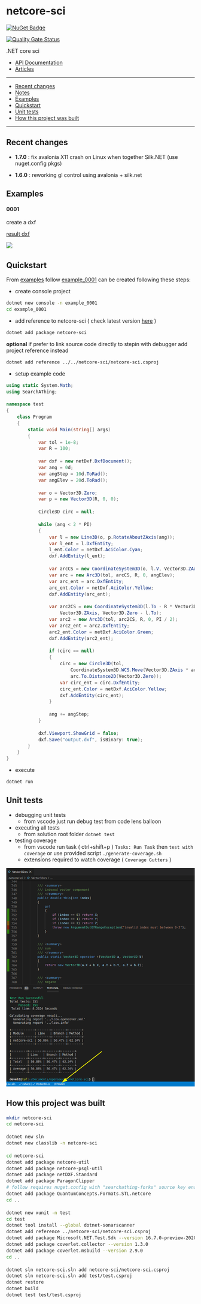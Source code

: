 # netcore-sci

[![NuGet Badge](https://buildstats.info/nuget/netcore-sci)](https://www.nuget.org/packages/netcore-sci/)

[![Quality Gate Status](https://sonarcloud.io/api/project_badges/measure?project=devel0_netcore-sci&metric=alert_status)](https://sonarcloud.io/dashboard?id=devel0_netcore-sci)

.NET core sci

- [API Documentation](https://devel0.github.io/netcore-sci/api/SearchAThing.html)
- [Articles](https://devel0.github.io/netcore-sci/articles/intro.html)

<hr/>

- [Recent changes](#recent-changes)
- [Notes](#release-notes)
- [Examples](#examples)
- [Quickstart](#quickstart)
- [Unit tests](#unit-tests)
- [How this project was built](#how-this-project-was-built)

<hr/>

## Recent changes

- **1.7.0** : fix avalonia X11 crash on Linux when together Silk.NET (use nuget.config pkgs)

- **1.6.0** : reworking gl control using avalonia + silk.net

## Examples

#### 0001

create a dxf

[result dxf](examples/example_0001/output.dxf)

<img src="examples/0001/output.png" width=300>


## Quickstart

From [examples](examples) follow [example_0001](examples/0001) can be created following these steps:

- create console project

```sh
dotnet new console -n example_0001
cd example_0001
```

- add reference to netcore-sci ( check latest version [here](https://www.nuget.org/packages/netcore-sci/) )

```sh
dotnet add package netcore-sci
```

**optional** if prefer to link source code directly to stepin with debugger add project reference instead

```sh
dotnet add reference ../../netcore-sci/netcore-sci.csproj
```

- setup example code

```csharp
using static System.Math;
using SearchAThing;

namespace test
{
    class Program
    {
        static void Main(string[] args)
        {
            var tol = 1e-8;
            var R = 100;

            var dxf = new netDxf.DxfDocument();
            var ang = 0d;
            var angStep = 10d.ToRad();
            var angElev = 20d.ToRad();

            var o = Vector3D.Zero;
            var p = new Vector3D(R, 0, 0);

            Circle3D circ = null;

            while (ang < 2 * PI)
            {
                var l = new Line3D(o, p.RotateAboutZAxis(ang));
                var l_ent = l.DxfEntity;
                l_ent.Color = netDxf.AciColor.Cyan;
                dxf.AddEntity(l_ent);

                var arcCS = new CoordinateSystem3D(o, l.V, Vector3D.ZAxis);
                var arc = new Arc3D(tol, arcCS, R, 0, angElev);
                var arc_ent = arc.DxfEntity;
                arc_ent.Color = netDxf.AciColor.Yellow;
                dxf.AddEntity(arc_ent);

                var arc2CS = new CoordinateSystem3D(l.To - R * Vector3D.ZAxis,
                    Vector3D.ZAxis, Vector3D.Zero - l.To);
                var arc2 = new Arc3D(tol, arc2CS, R, 0, PI / 2);
                var arc2_ent = arc2.DxfEntity;
                arc2_ent.Color = netDxf.AciColor.Green;
                dxf.AddEntity(arc2_ent);

                if (circ == null)
                {
                    circ = new Circle3D(tol,
                        CoordinateSystem3D.WCS.Move(Vector3D.ZAxis * arc.To.Z),
                        arc.To.Distance2D(Vector3D.Zero));
                    var circ_ent = circ.DxfEntity;
                    circ_ent.Color = netDxf.AciColor.Yellow;
                    dxf.AddEntity(circ_ent);
                }

                ang += angStep;
            }

            dxf.Viewport.ShowGrid = false;
            dxf.Save("output.dxf", isBinary: true);
        }
    }
}
```

- execute

```sh
dotnet run
```

## Unit tests

- debugging unit tests
  - from vscode just run debug test from code lens balloon
- executing all tests
  - from solution root folder `dotnet test`
- testing coverage
  - from vscode run task ( ctrl+shift+p ) `Tasks: Run Task` then `test with coverage` or use provided script `./generate-coverage.sh`
  - extensions required to watch coverage ( `Coverage Gutters` )

![](data/img/unit-tests-coverage-gutters.png)

## How this project was built

```sh
mkdir netcore-sci
cd netcore-sci

dotnet new sln
dotnet new classlib -n netcore-sci

cd netcore-sci
dotnet add package netcore-util
dotnet add package netcore-psql-util
dotnet add package netDXF.Standard
dotnet add package ParagonClipper
# follow requires nuget.config with "searchathing-forks" source key enabled
dotnet add package QuantumConcepts.Formats.STL.netcore
cd ..

dotnet new xunit -n test
cd test
dotnet tool install --global dotnet-sonarscanner
dotnet add reference ../netcore-sci/netcore-sci.csproj
dotnet add package Microsoft.NET.Test.Sdk --version 16.7.0-preview-20200519-01
dotnet add package coverlet.collector --version 1.3.0
dotnet add package coverlet.msbuild --version 2.9.0
cd ..

dotnet sln netcore-sci.sln add netcore-sci/netcore-sci.csproj
dotnet sln netcore-sci.sln add test/test.csproj
dotnet restore
dotnet build
dotnet test test/test.csproj
```
